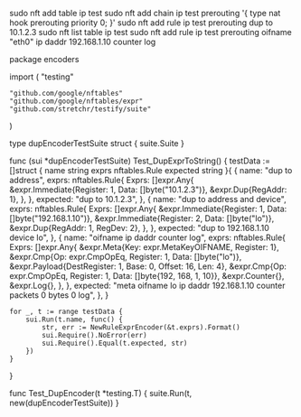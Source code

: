 sudo nft add table ip test
sudo nft add chain ip test prerouting '{ type nat hook prerouting priority 0; }'
sudo nft add rule ip test prerouting dup to 10.1.2.3
sudo nft list table ip test
sudo nft add rule ip test prerouting oifname "eth0" ip daddr 192.168.1.10 counter log



package encoders

import (
	"testing"

	"github.com/google/nftables"
	"github.com/google/nftables/expr"
	"github.com/stretchr/testify/suite"
)

type dupEncoderTestSuite struct {
	suite.Suite
}

func (sui *dupEncoderTestSuite) Test_DupExprToString() {
	testData := []struct {
		name     string
		exprs    nftables.Rule
		expected string
	}{
		{
			name: "dup to address",
			exprs: nftables.Rule{
				Exprs: []expr.Any{
					&expr.Immediate{Register: 1, Data: []byte("10.1.2.3")},
					&expr.Dup{RegAddr: 1},
				},
			},
			expected: "dup to 10.1.2.3",
		},
		{
			name: "dup to address and device",
			exprs: nftables.Rule{
				Exprs: []expr.Any{
					&expr.Immediate{Register: 1, Data: []byte("192.168.1.10")},
					&expr.Immediate{Register: 2, Data: []byte("lo")},
					&expr.Dup{RegAddr: 1, RegDev: 2},
				},
			},
			expected: "dup to 192.168.1.10 device lo",
		},
		{
			name: "oifname ip daddr counter log",
			exprs: nftables.Rule{
				Exprs: []expr.Any{
					&expr.Meta{Key: expr.MetaKeyOIFNAME, Register: 1},
					&expr.Cmp{Op: expr.CmpOpEq, Register: 1, Data: []byte("lo")},
					&expr.Payload{DestRegister: 1, Base: 0, Offset: 16, Len: 4},
					&expr.Cmp{Op: expr.CmpOpEq, Register: 1, Data: []byte{192, 168, 1, 10}},
					&expr.Counter{},
					&expr.Log{},
				},
			},
			expected: "meta oifname lo ip daddr 192.168.1.10 counter packets 0 bytes 0 log",
		},
	}

	for _, t := range testData {
		sui.Run(t.name, func() {
			str, err := NewRuleExprEncoder(&t.exprs).Format()
			sui.Require().NoError(err)
			sui.Require().Equal(t.expected, str)
		})
	}
}

func Test_DupEncoder(t *testing.T) {
	suite.Run(t, new(dupEncoderTestSuite))
}













